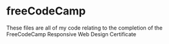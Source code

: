# freeCodeCamp
These files are all of my code relating to the completion of the FreeCodeCamp Responsive Web Design Certificate
